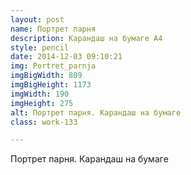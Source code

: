 ```yaml
---
layout: post
name: Портрет парня
description: Карандаш на бумаге А4
style: pencil
date: 2014-12-03 09:10:21
img: Portret_parnja
imgBigWidth: 809
imgBigHeight: 1173
imgWidth: 190
imgHeight: 275
alt: Портрет парня. Карандаш на бумаге
class: work-133

---
```


Портрет парня. Карандаш на бумаге